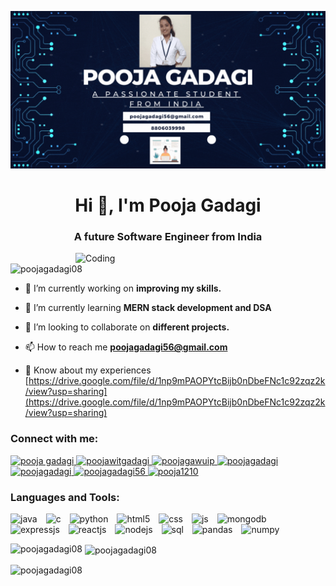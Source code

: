 

<!--
**PoojaGadagi08/PoojaGadagi08** is a ✨ _special_ ✨ repository because its `README.md` (this file) appears on your GitHub profile.

Here are some ideas to get you started:

- 🔭 I’m currently working on ...
- 🌱 I’m currently learning ...
- 👯 I’m looking to collaborate on ...
- 🤔 I’m looking for help with ...
- 💬 Ask me about ...
- 📫 How to reach me: ...
- 😄 Pronouns: ...
- ⚡ Fun fact: ...
-->
![logo](https://github.com/PoojaGadagi08/PoojaGadagi08/blob/main/Blue%20Yellow%20Futuristic%20Virtual%20Technology%20Blog%20Banner.gif)
<h1 align="center">Hi 👋, I'm Pooja Gadagi</h1>
<h3 align="center">A future Software Engineer from India</h3>

<img align="right" alt="Coding" width="400" src="https://media.tenor.com/S59bPkT0pqcAAAAC/programming.gif">

<p align="left"> <img src="https://komarev.com/ghpvc/?username=poojagadagi08&label=Profile%20views&color=0e75b6&style=flat" alt="poojagadagi08" /> </p>

- 🔭 I’m currently working on **improving my skills.**

- 🌱 I’m currently learning **MERN stack development and DSA**

- 👯 I’m looking to collaborate on **different projects.**

- 📫 How to reach me **poojagadagi56@gmail.com**

- 📄 Know about my experiences [https://drive.google.com/file/d/1np9mPAOPYtcBijb0nDbeFNc1c92zqz2k/view?usp=sharing](https://drive.google.com/file/d/1np9mPAOPYtcBijb0nDbeFNc1c92zqz2k/view?usp=sharing)




<h3 align="left">Connect with me:</h3>
<p align="left">
  <a href="https://www.linkedin.com/in/pooja-gadagi-070a53234/" target="blank">
    <img src="https://img.freepik.com/premium-vector/linkedin-icon_488108-5.jpg" alt="pooja gadagi" height="30" width="30" />
  </a>

  <a href="https://leetcode.com/PoojawitGadagi/" target="blank">
    <img src="https://user-images.githubusercontent.com/36547915/97088991-45da5d00-1652-11eb-900f-80d106540f4f.png" alt="poojawitgadagi" height="30" width="30" />
  </a>

  <a href="https://auth.geeksforgeeks.org/user/poojagawuip" target="blank">
    <img src="https://encrypted-tbn0.gstatic.com/images?q=tbn:ANd9GcQ63Lka2INTuX2AgOlZxhBcPerR79c0yCjRqq7-vysaQg&s" alt="poojagawuip" height="30" width="30" />
  </a>

  <a href="https://www.codingninjas.com/studio/profile/PoojaGadagi" target="blank">
    <img src="https://encrypted-tbn0.gstatic.com/images?q=tbn:ANd9GcQSDs_CDI47jBRj08sSFmhpfoVsuRvlrJdEfKEjOSLml2RXRwkMtjUREWvjMdE6ldzlNXM&usqp=CAU" alt="poojagadagi" height="30" width="30" />
  </a>

  <a href="https://www.codechef.com/users/poojagadagi" target="blank">
    <img src="https://cdn-1.webcatalog.io/catalog/codechef/codechef-icon-filled-256.png?v=1675596522631" alt="poojagadagi" height="30" width="30" />
  </a>

  <a href="https://www.hackerrank.com/poojagadagi56" target="blank">
    <img src="https://encrypted-tbn0.gstatic.com/images?q=tbn:ANd9GcRSFUJrnycvbJGpCTWHyX7MGz7-sZmqdxkBFtccO8zaPpk0X-hiaTwVfvtvzFWLdFRf-X0&usqp=CAU" alt="poojagadagi56" height="30" width="30" />
  </a>

  <a href="https://codeforces.com/profile/Pooja1210" target="blank">
    <img src="https://repository-images.githubusercontent.com/390296311/0f6c1240-462e-47ff-870d-e2d0ebb181f1" alt="pooja1210" height="30" width="30" />
  </a>
</p>



<h3 align="left">Languages and Tools:</h3>

 
<p align="left">
  
  <img src="https://encrypted-tbn0.gstatic.com/images?q=tbn:ANd9GcQ_oaByC-Co543x0fFkKrYHdLJjLlLAmo01FJMtGdvM5znuXEuqBBQS-MWo5XE3MDXq73E&usqp=CAU" alt="java" width="60" height="50" style="margin-right: 10px;" />
  
  <img src="https://encrypted-tbn0.gstatic.com/images?q=tbn:ANd9GcQfdfSEraHy2fUpEqOOUmlVS6jPVl1calMOmA&usqp=CAU" alt="c" width="50" height="50" style="margin-right: 10px;" />
  
  
  <img src="https://encrypted-tbn0.gstatic.com/images?q=tbn:ANd9GcQMnon6kiEMiXi6TaLnB_Vbhwq8wZ2Gtq3q8w&usqp=CAU" alt="python" width="60" height="50" style="margin-right: 10px;" />
  
  <img src="https://encrypted-tbn0.gstatic.com/images?q=tbn:ANd9GcREQI4cmxzQkYiA4OBsXZwvX1pe-6-abjnZFlalQ6hEYDRxZIAZYvKCMg2qKhwT3vB7H1I&usqp=CAU" alt="html5" width="60" height="50" style="margin-right: 10px;" />
  
  <img src="https://encrypted-tbn0.gstatic.com/images?q=tbn:ANd9GcRihXU8PH96OIWZ9RrD1-alJOeIOuv4yc2jH6CLmHyCJuuxg6vK-Xn05tXIrN4g0YhVM7U&usqp=CAU" alt="css" width="60" height="50" style="margin-right: 10px;" />
  
  <img src="https://encrypted-tbn0.gstatic.com/images?q=tbn:ANd9GcTlhLpV7c7ZlQ69IaQrygUzN62Q4kB9dgOiyGaVQV_uglXLZ7DtWKuLBGvrpovgah7RNfo&usqp=CAU" alt="js" width="60" height="50" style="margin-right: 10px;" />
  
  <img src="https://encrypted-tbn0.gstatic.com/images?q=tbn:ANd9GcT5Q9gBO5DT_m7HkiB68QLHOZ5PnMn7eF4VXWmQ2qYwJ0eS3fw2U6asdk8w3gtAgrqAU6A&usqp=CAU" alt="mongodb" width="60" height="50" style="margin-right: 10px;" />
  
  <img src="https://encrypted-tbn0.gstatic.com/images?q=tbn:ANd9GcTygY7kQn-j3LLZ5PmeWRzyhM5svL_4-D8pLF4VaYoOq4H1TBsfv_jGItQLPF69SMGsfTE&usqp=CAU" alt="expressjs" width="60" height="50" style="margin-right: 10px;" />
  
  <img src="https://encrypted-tbn0.gstatic.com/images?q=tbn:ANd9GcRDBuYOUKdplkOEM12vulx6qSEUUf8aXrZY1Aj3dqhlQczcxrhWN-mqDw2-jYydBhltxfc&usqp=CAU" alt="reactjs" width="60" height="50" style="margin-right: 10px;" />
  
  <img src="https://encrypted-tbn0.gstatic.com/images?q=tbn:ANd9GcQ-4pfKIJr3Jwr6pATjFm53gvk81MWR2ZhYeU8xTMMsikI55Zt_oUYP9UTn5B_qtAxiJHU&usqp=CAU" alt="nodejs" width="60" height="50" style="margin-right: 10px;" />
  
  <img src="https://encrypted-tbn0.gstatic.com/images?q=tbn:ANd9GcQYUw8bMOMP72TeeQOS4R_fovesLkVA8DUN62bP-QnXwG9CQLW0GMuJjxY5h1t65UfDgLQ&usqp=CAU" alt="sql" width="60" height="50" style="margin-right: 10px;" />
  
  <img src="https://encrypted-tbn0.gstatic.com/images?q=tbn:ANd9GcQ7WFrtuiMSuluLFVCkH5IqQRO-n9oHa3NPB3POzi0Tpj2Mw7KWTbF9ctfZvYVYeD2u0ts&usqp=CAU" alt="pandas" width="60" height="50" style="margin-right: 10px;" />
  
  <img src="https://encrypted-tbn0.gstatic.com/images?q=tbn:ANd9GcQkX54_8TzFQvnJRNzwhgrAQnJDHRW_OVioTm_IOgKExo5Gp3zrHfXNklAaYh8TcBXsWo0&usqp=CAU" alt="numpy" width="60" height="50" style="margin-right: 10px;" />
</p>

 
<p><img align="left" src="https://github-readme-stats.vercel.app/api/top-langs?username=poojagadagi08&show_icons=true&locale=en&layout=compact" alt="poojagadagi08" /></p>

<p>&nbsp;<img align="center" src="https://github-readme-stats.vercel.app/api?username=poojagadagi08&show_icons=true&locale=en" alt="poojagadagi08" /></p>

<p><img align="center" src="https://github-readme-streak-stats.herokuapp.com/?user=poojagadagi08&" alt="poojagadagi08" /></p>

